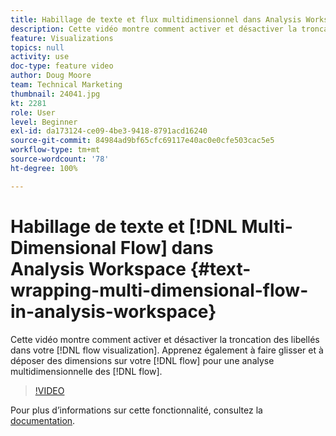 ```yaml
---
title: Habillage de texte et flux multidimensionnel dans Analysis Workspace
description: Cette vidéo montre comment activer et désactiver la troncation des libellés dans votre visualisation des flux. Apprenez également à faire glisser et à déposer des dimensions sur votre flux pour une analyse multidimensionnelle des flux.
feature: Visualizations
topics: null
activity: use
doc-type: feature video
author: Doug Moore
team: Technical Marketing
thumbnail: 24041.jpg
kt: 2281
role: User
level: Beginner
exl-id: da173124-ce09-4be3-9418-8791acd16240
source-git-commit: 84984ad9bf65cfc69117e40ac0e0cfe503cac5e5
workflow-type: tm+mt
source-wordcount: '78'
ht-degree: 100%

---
```


# Habillage de texte et [!DNL Multi-Dimensional Flow] dans Analysis Workspace {#text-wrapping-multi-dimensional-flow-in-analysis-workspace}

Cette vidéo montre comment activer et désactiver la troncation des libellés dans votre [!DNL flow visualization]. Apprenez également à faire glisser et à déposer des dimensions sur votre [!DNL flow] pour une analyse multidimensionnelle des [!DNL flow].

>[!VIDEO](https://video.tv.adobe.com/v/24041/?quality=12&learn=on)

Pour plus dʼinformations sur cette fonctionnalité, consultez la [documentation](https://experienceleague.adobe.com/docs/analytics/analyze/analysis-workspace/visualizations/fallout/fallout-flow.html?lang=fr).
